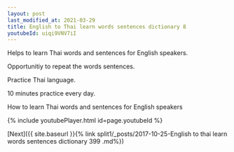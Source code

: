 ```yaml
---
layout: post
last_modified_at: 2021-03-29
title: English to Thai learn words sentences dictionary 8 
youtubeId: uiqi9VNV7iI
---
```

 
 
Helps to learn Thai words and sentences for English speakers.

Opportunitiy to repeat the words sentences. 

Practice Thai language. 
 
10 minutes practice every day. 
 
How to learn Thai words and sentences for English speakers 
 
{% include youtubePlayer.html id=page.youtubeId %}
 
 
[Next]({{ site.baseurl }}{% link  split1/_posts/2017-10-25-English to thai learn words sentences dictionary 399 .md%})
 
